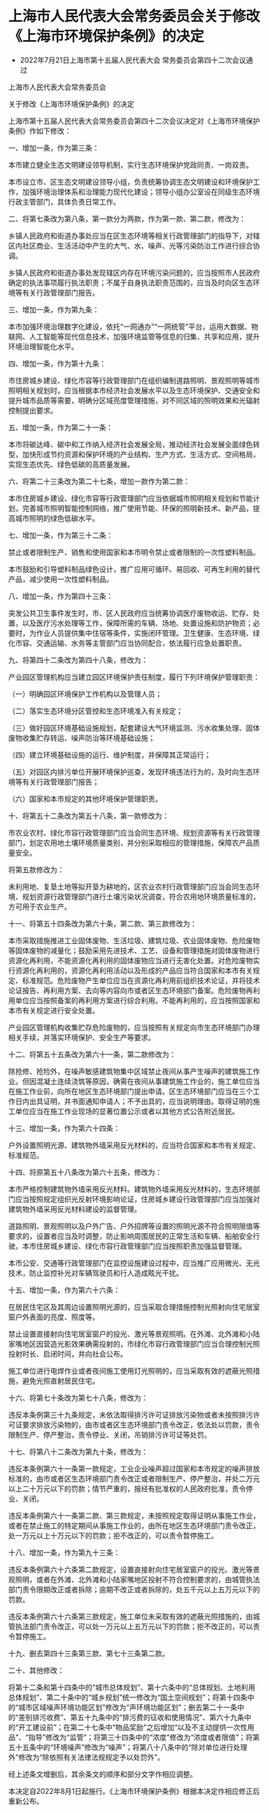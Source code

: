 # 上海市人民代表大会常务委员会关于修改《上海市环境保护条例》的决定

- 2022年7月21日上海市第十五届人民代表大会
  常务委员会第四十二次会议通过

<!-- INFO END -->

上海市人民代表大会常务委员会

关于修改《上海市环境保护条例》的决定

上海市第十五届人民代表大会常务委员会第四十二次会议决定对《上海市环境保护条例》作如下修改：

一、增加一条，作为第三条：

本市建立健全生态文明建设领导机制，实行生态环境保护党政同责、一岗双责。

本市设立市、区生态文明建设领导小组，负责统筹协调生态文明建设和环境保护工作，加强环境治理体系和治理能力现代化建设；领导小组办公室设在同级生态环境行政主管部门，具体负责日常工作。

二、将第七条改为第八条，第一款分为两款，作为第一款、第二款，修改为：

乡镇人民政府和街道办事处应当在区生态环境等相关行政管理部门的指导下，对辖区内社区商业、生活活动中产生的大气、水、噪声、光等污染防治工作进行综合协调。

乡镇人民政府和街道办事处发现辖区内存在环境污染问题的，应当按照市人民政府确定的执法事项履行执法职责；不属于自身执法职责范围的，应当及时向区生态环境等有关行政管理部门报告。

三、增加一条，作为第九条：

本市加强环境治理数字化建设，依托“一网通办”“一网统管”平台，运用大数据、物联网、人工智能等现代信息技术，加强环境监管等信息的归集、共享和应用，提升环境治理智能化水平。

四、增加一条，作为第十九条：

市住房城乡建设、绿化市容等行政管理部门在组织编制道路照明、景观照明等城市照明相关规划时，应当根据本市经济社会发展水平以及生态环境保护、交通安全和提升城市品质等需要，明确分区域亮度管理措施，对不同区域的照明效果和光辐射控制提出要求。

五、增加一条，作为第二十一条：

本市将碳达峰、碳中和工作纳入经济社会发展全局，推动经济社会发展全面绿色转型，加快形成节约资源和保护环境的产业结构、生产方式、生活方式、空间格局，实现生态优先、绿色低碳的高质量发展。

六、将第二十三条改为第二十七条，增加一款作为第二款：

本市住房城乡建设、绿化市容等行政管理部门应当依据城市照明相关规划和节能计划，完善城市照明智能控制网络，推广使用节能、环保的照明新技术、新产品，提高城市照明的绿色低碳水平。

七、增加一条，作为第三十二条：

禁止或者限制生产、销售和使用国家和本市明令禁止或者限制的一次性塑料制品。

本市鼓励和引导塑料制品绿色设计，推广应用可循环、易回收、可再生利用的替代产品，减少使用一次性塑料制品。

八、增加一条，作为第四十三条：

突发公共卫生事件发生时，市、区人民政府应当统筹协调医疗废物收运、贮存、处置，以及医疗污水处理等工作，保障所需的车辆、场地、处置设施和防护物资；必要时，为作业人员提供集中住宿等条件，实施闭环管理。卫生健康、生态环境、绿化市容、交通运输、水务等主管部门应当协同配合，依法履行应急处置职责。

九、将第四十二条改为第四十八条，修改为：

产业园区管理机构应当建立园区环境保护责任制度，履行下列环境保护管理职责：

（一）明确园区环境保护工作机构以及管理人员；

（二）落实生态环境分区管控和生态环境准入有关规定；

（三）做好园区环境基础设施规划，配套建设大气环境监测、污水收集处理、固体废物收集贮存转运、噪声防治等环境基础设施；

（四）建立环境基础设施的运行、维护制度，并保障其正常运行；

（五）对园区内排污单位开展环境保护巡查，发现环境违法行为的，及时向生态环境等有关行政管理部门报告；

（六）国家和本市规定的其他环境保护管理职责。

十、将第五十二条改为第五十八条，第一款修改为：

市农业农村、绿化市容行政管理部门应当会同生态环境、规划资源等有关行政管理部门，划定农用地土壤环境质量类别，并分别采取相应的管理措施，保障农产品质量安全。

将第五款修改为：

未利用地、复垦土地等拟开垦为耕地的，区农业农村行政管理部门应当会同生态环境、规划资源行政管理部门进行土壤污染状况调查，符合农用地环境质量标准的，方可用于农业生产。

十一、将第五十四条改为第六十条，第二款、第三款修改为：

本市采取措施推进工业固体废物、生活垃圾、建筑垃圾、农业固体废物、危险废物等固体废物的减量化；鼓励采用先进技术、工艺、设备和管理措施对固体废物进行资源化再利用，不能资源化再利用的固体废物应当进行无害化处置。对危险废物实行资源化再利用的，资源化再利用活动以及形成的产品应当符合国家和本市有关规定、标准规范。危险废物产生单位应当在资源化再利用前组织技术论证，并将技术论证报告、再利用方案、去向等内容向市或者区生态环境部门备案。危险废物再利用单位应当按照备案的再利用方案进行综合利用。不能再利用的，应当按照国家和本市有关规定进行安全处置。

产业园区管理机构收集贮存危险废物的，应当按照有关规定向市生态环境部门办理相关手续，并落实环境保护、安全生产等要求。

十二、将第五十五条改为第六十一条，第二款修改为：

除抢修、抢险外，在噪声敏感建筑物集中区域禁止夜间从事产生噪声的建筑施工作业。但因混凝土连续浇筑等原因，确需在夜间从事建筑施工作业的，施工单位应当在施工作业前，向所在地区生态环境部门提出申请。区生态环境部门应当在三个工作日内出具证明，并书面通知申请人；不予出具的，应当说明理由。取得证明的施工单位应当在施工作业现场的显著位置公示或者以其他方式公告附近居民。

十三、增加一条，作为第六十四条：

户外设置照明光源、建筑物外墙采用反光材料的，应当符合国家和本市有关规定、标准规范。

十四、将原第五十八条改为第六十五条，修改为：

本市严格控制建筑物外墙采用反光材料。建筑物外墙采用反光材料的，生态环境部门应当按照规定组织光反射环境影响论证，住房城乡建设行政管理部门应当加强对建筑物外墙采用反光材料建设的监督管理。

道路照明、景观照明以及户外广告、户外招牌等设置的照明光源不符合照明限值等要求的，设置者应当及时调整，防止影响周围居民的正常生活和车辆、船舶安全行驶。本市住房城乡建设、绿化市容行政管理部门应当按照职责加强监督管理。

本市公安、交通等行政管理部门在监控设施建设过程中，应当推广应用微光、无光技术，防止监控补光对车辆驾驶员和行人造成眩光干扰。

十五、增加一条，作为第六十六条：

在居民住宅区及其周边设置照明光源的，应当采取合理措施控制光照射向住宅居室窗户外表面的亮度、照度等。

禁止设置直接射向住宅居室窗户的投光、激光等景观照明。在外滩、北外滩和小陆家嘴地区因营造光影效果确需投射的，市绿化市容行政管理部门应当合理控制光照投射时长、启闭时间，并向社会公布。

施工单位进行电焊作业或者夜间施工使用灯光照明的，应当采取有效的遮蔽光照措施，避免光照直射居民住宅。

十六、将第七十条改为第七十八条，修改为：

违反本条例第三十九条规定，未依法取得排污许可证排放污染物或者未按照排污许可证要求排放污染物的，由市或者区生态环境部门责令改正，依法处以罚款，责令限制生产、停产整治，责令停业、关闭，吊销排污许可证等处罚。

十七、将第八十二条改为第九十条，修改为：

违反本条例第六十一条第一款规定，工业企业噪声超过国家和本市规定的噪声排放标准的，由市或者区生态环境部门责令改正或者限制生产、停产整治，并处二万元以上二十万元以下的罚款；情节严重的，报经有批准权的人民政府批准，责令停业、关闭。

违反本条例第六十一条第二款、第三款规定，未按照规定取得证明从事施工作业，或者在禁止施工的特定期间从事施工作业的，由所在地区生态环境部门责令改正，处一万元以上十万元以下的罚款；拒不改正的，可以责令暂停施工。

十八、增加一条，作为第九十三条：

违反本条例第六十六条第二款规定，设置直接射向住宅居室窗户的投光、激光等景观照明，或者在外滩、北外滩和小陆家嘴地区投射不符合控制要求的，由城管执法部门责令限期改正或者拆除；逾期不改正或者拆除的，处五千元以上五万元以下的罚款。

违反本条例第六十六条第三款规定，施工单位未采取有效的遮蔽光照措施的，由城管执法部门责令改正，可以处一万元以上五万元以下的罚款；拒不改正的，可以责令暂停施工。

十九、删去第四十三条第三款、第七十三条第二款。

二十、其他修改：

将第十二条和第十四条中的“城市总体规划”、第十六条中的“总体规划、土地利用总体规划”、第二十条中的“城乡规划”统一修改为“国土空间规划”；将第十四条中的“城市区域噪声环境功能区划”修改为“声环境功能区划”；删去第二十一条中的“差别排污收费”、第五十九条中的“排污费的征收和使用情况”、第六十九条中的“开工建设前”；在第二十七条中“物品奖励”之后增加“以及不主动提供一次性用品”、“指导”修改为“监管”；将第三十四条中的“浓度”修改为“浓度或者限值”；将第五十五条中的“环境噪声”修改为“噪声”；将第八十八条中的“除对单位进行处理外”修改为“除依照有关法律法规规定予以处罚外”。

经上述条文增删后，其余条文的顺序和部分文字作相应调整。

本决定自2022年8月1日起施行。《上海市环境保护条例》根据本决定作相应修正后重新公布。

